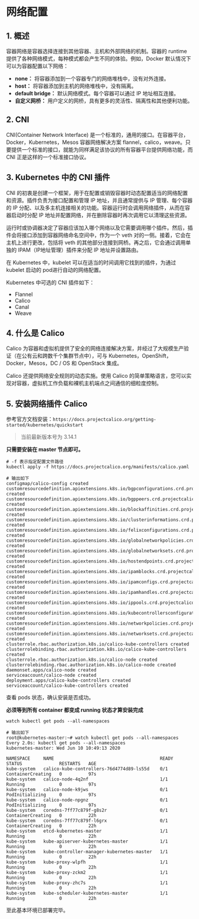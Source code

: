 # 网络配置



## 1. 概述

容器网络是容器选择连接到其他容器、主机和外部网络的机制。容器的 runtime 提供了各种网络模式，每种模式都会产生不同的体验。例如，Docker 默认情况下可以为容器配置以下网络：

- **none：** 将容器添加到一个容器专门的网络堆栈中，没有对外连接。
- **host：** 将容器添加到主机的网络堆栈中，没有隔离。
- **default bridge：** 默认网络模式。每个容器可以通过 IP 地址相互连接。
- **自定义网桥：** 用户定义的网桥，具有更多的灵活性、隔离性和其他便利功能。



## 2. CNI

CNI(Container Network Interface) 是一个标准的，通用的接口。在容器平台，Docker，Kubernetes，Mesos 容器网络解决方案 flannel，calico，weave。只要提供一个标准的接口，就能为同样满足该协议的所有容器平台提供网络功能，而 CNI 正是这样的一个标准接口协议。



## 3. Kubernetes 中的 CNI 插件

CNI 的初衷是创建一个框架，用于在配置或销毁容器时动态配置适当的网络配置和资源。插件负责为接口配置和管理 IP 地址，并且通常提供与 IP 管理、每个容器的 IP 分配、以及多主机连接相关的功能。容器运行时会调用网络插件，从而在容器启动时分配 IP 地址并配置网络，并在删除容器时再次调用它以清理这些资源。

运行时或协调器决定了容器应该加入哪个网络以及它需要调用哪个插件。然后，插件会将接口添加到容器网络命名空间中，作为一个 veth 对的一侧。接着，它会在主机上进行更改，包括将 veth 的其他部分连接到网桥。再之后，它会通过调用单独的 IPAM（IP地址管理）插件来分配 IP 地址并设置路由。

在 Kubernetes 中，kubelet 可以在适当的时间调用它找到的插件，为通过 kubelet 启动的 pod进行自动的网络配置。

Kubernetes 中可选的 CNI 插件如下：

- Flannel
- Calico
- Canal
- Weave

## 4. 什么是 Calico

Calico 为容器和虚拟机提供了安全的网络连接解决方案，并经过了大规模生产验证（在公有云和跨数千个集群节点中），可与 Kubernetes，OpenShift，Docker，Mesos，DC / OS 和 OpenStack 集成。

Calico 还提供网络安全规则的动态实施。使用 Calico 的简单策略语言，您可以实现对容器，虚拟机工作负载和裸机主机端点之间通信的细粒度控制。

## 5. 安装网络插件 Calico

参考官方文档安装：`https://docs.projectcalico.org/getting-started/kubernetes/quickstart`

> 当前最新版本号为 3.14.1

**只需要安装在 master 节点即可。**

```shell
# -f 表示指定配置文件路径
kubectl apply -f https://docs.projectcalico.org/manifests/calico.yaml

# 输出如下
configmap/calico-config created
customresourcedefinition.apiextensions.k8s.io/bgpconfigurations.crd.projectcalico.org created
customresourcedefinition.apiextensions.k8s.io/bgppeers.crd.projectcalico.org created
customresourcedefinition.apiextensions.k8s.io/blockaffinities.crd.projectcalico.org created
customresourcedefinition.apiextensions.k8s.io/clusterinformations.crd.projectcalico.org created
customresourcedefinition.apiextensions.k8s.io/felixconfigurations.crd.projectcalico.org created
customresourcedefinition.apiextensions.k8s.io/globalnetworkpolicies.crd.projectcalico.org created
customresourcedefinition.apiextensions.k8s.io/globalnetworksets.crd.projectcalico.org created
customresourcedefinition.apiextensions.k8s.io/hostendpoints.crd.projectcalico.org created
customresourcedefinition.apiextensions.k8s.io/ipamblocks.crd.projectcalico.org created
customresourcedefinition.apiextensions.k8s.io/ipamconfigs.crd.projectcalico.org created
customresourcedefinition.apiextensions.k8s.io/ipamhandles.crd.projectcalico.org created
customresourcedefinition.apiextensions.k8s.io/ippools.crd.projectcalico.org created
customresourcedefinition.apiextensions.k8s.io/kubecontrollersconfigurations.crd.projectcalico.org created
customresourcedefinition.apiextensions.k8s.io/networkpolicies.crd.projectcalico.org created
customresourcedefinition.apiextensions.k8s.io/networksets.crd.projectcalico.org created
clusterrole.rbac.authorization.k8s.io/calico-kube-controllers created
clusterrolebinding.rbac.authorization.k8s.io/calico-kube-controllers created
clusterrole.rbac.authorization.k8s.io/calico-node created
clusterrolebinding.rbac.authorization.k8s.io/calico-node created
daemonset.apps/calico-node created
serviceaccount/calico-node created
deployment.apps/calico-kube-controllers created
serviceaccount/calico-kube-controllers created
```



查看 pods 状态，确认安装是否成功。

**必须等到所有 container 都变成 running 状态才算安装完成**

```shell
watch kubectl get pods --all-namespaces

# 输出如下
root@kubernetes-master:~# watch kubectl get pods --all-namespaces
Every 2.0s: kubectl get pods --all-namespaces                                                       kubernetes-master: Wed Jun 10 10:49:13 2020

NAMESPACE     NAME                                        READY   STATUS              RESTARTS   AGE
kube-system   calico-kube-controllers-76d4774d89-ls55d    0/1     ContainerCreating   0          97s
kube-system   calico-node-4q2nf                           1/1     Running             0          97s
kube-system   calico-node-k9jws                           0/1     PodInitializing     0          97s
kube-system   calico-node-npgnz                           0/1     PodInitializing     0          97s
kube-system   coredns-7ff77c879f-g8s2r                    0/1     ContainerCreating   0          22h
kube-system   coredns-7ff77c879f-l6grx                    0/1     ContainerCreating   0          22h
kube-system   etcd-kubernetes-master                      1/1     Running             0          22h
kube-system   kube-apiserver-kubernetes-master            1/1     Running             0          22h
kube-system   kube-controller-manager-kubernetes-master   1/1     Running             0          22h
kube-system   kube-proxy-wlpfh                            1/1     Running             0          22h
kube-system   kube-proxy-zckm2                            1/1     Running             0          22h
kube-system   kube-proxy-zhc7s                            1/1     Running             0          22h
kube-system   kube-scheduler-kubernetes-master            1/1     Running             0          22h

```



至此基本环境已部署完毕。